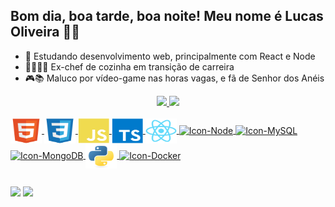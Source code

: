 ## Bom dia, boa tarde, boa noite! Meu nome é Lucas Oliveira 👋👋

- 🌱 Estudando desenvolvimento web, principalmente com React e Node
- 🧑🏽‍🍳🍳 Ex-chef de cozinha em transição de carreira
- 🎮📚 Maluco por vídeo-game nas horas vagas, e fã de Senhor dos Anéis

<div align="center">
  <a href="https://github.com/lucasoliveira722">
  <img height="180em" src="https://github-readme-stats.vercel.app/api?username=lucasoliveira722&show_icons=true&theme=tokyonight&include_all_commits=true&count_private=true"/>
  <img height="180em" src="https://github-readme-stats.vercel.app/api/top-langs/?username=lucasoliveira722&layout=compact&langs_count=7&theme=tokyonight"/>
</div>

<div style="display: inline_block"><br>
  <img align="center" alt="Icon-HTML" height="40" width="50" src="https://raw.githubusercontent.com/devicons/devicon/master/icons/html5/html5-original.svg">
  <img align="center" alt="Icon-CSS" height="40" width="50" src="https://raw.githubusercontent.com/devicons/devicon/master/icons/css3/css3-original.svg">
  <img align="center" alt="Icon-Js" height="40" width="50" src="https://raw.githubusercontent.com/devicons/devicon/master/icons/javascript/javascript-plain.svg">
  <img align="center" alt="Icon-Ts" height="40" width="50" src="https://raw.githubusercontent.com/devicons/devicon/master/icons/typescript/typescript-plain.svg">
  <img align="center" alt="Icon-React" height="40" width="50" src="https://raw.githubusercontent.com/devicons/devicon/master/icons/react/react-original.svg">
  <img align="center" alt="Icon-Node" height="40" width="50" src="https://cdn.jsdelivr.net/gh/devicons/devicon/icons/nodejs/nodejs-original.svg">
  <img align="center" alt="Icon-MySQL" height="40" width="50" src="https://cdn.jsdelivr.net/gh/devicons/devicon/icons/mysql/mysql-original-wordmark.svg">
  <img align="center" alt="Icon-MongoDB" height="40" width="50" src="https://cdn.jsdelivr.net/gh/devicons/devicon/icons/mongodb/mongodb-original-wordmark.svg">
  <img align="center" alt="Icon-Python" height="40" width="50" src="https://raw.githubusercontent.com/devicons/devicon/master/icons/python/python-original.svg">
  <img align="center" alt="Icon-Docker" height="40" width="50" src="https://cdn.jsdelivr.net/gh/devicons/devicon/icons/docker/docker-original-wordmark.svg">
</div>
  
  ##
  
 <div>
 <a href = "mailto:lucasoliveira226@gmail.com"><img src="https://img.shields.io/badge/Gmail-D14836?style=for-the-badge&logo=gmail&logoColor=white" target="_blank"></a>
   <a href="https://www.linkedin.com/in/lucas-oliveira722/" target="_blank"><img src="https://img.shields.io/badge/-LinkedIn-%230077B5?style=for-the-badge&logo=linkedin&logoColor=white" target="_blank"></a> 
 </div>
